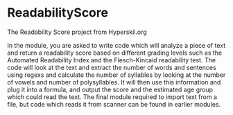 # ReadabilityScore
The Readability Score project from Hyperskil.org

In the module, you are asked to write code which will analyze a piece of text and return a readability score based on different grading levels such as the Automated Readability Index and the Flesch-Kincaid readability test. The code will look at the text and extract the number of words and sentences using regexs and calculate the number of syllables by looking at the number of vowels and number of polysyllables. It will then use this information and plug it into a formula, and output the score and the estimated age group which could read the text. The final module required to import text from a file, but code which reads it from scanner can be found in earlier modules.
